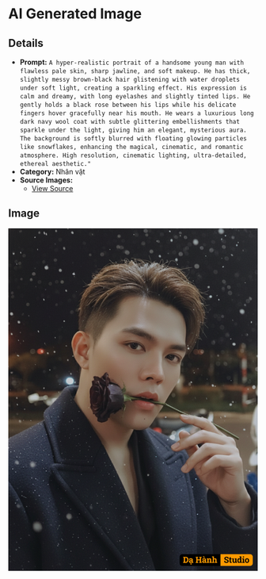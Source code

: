 # AI Generated Image

## Details
- **Prompt:** `A hyper-realistic portrait of a handsome young man with flawless pale skin, sharp jawline, and soft makeup. He has thick, slightly messy brown-black hair glistening with water droplets under soft light, creating a sparkling effect. His expression is calm and dreamy, with long eyelashes and slightly tinted lips. He gently holds a black rose between his lips while his delicate fingers hover gracefully near his mouth. He wears a luxurious long dark navy wool coat with subtle glittering embellishments that sparkle under the light, giving him an elegant, mysterious aura. The background is softly blurred with floating glowing particles like snowflakes, enhancing the magical, cinematic, and romantic atmosphere. High resolution, cinematic lighting, ultra-detailed, ethereal aesthetic."`
- **Category:** Nhân vật
- **Source Images:**
  - [View Source](https://raw.githubusercontent.com/lenzcomvth/ImageLibrary/main/Male.png)

## Image
![AI Generated Image](./image-2025-10-06T21-29-22-368Z-eefhh.png)